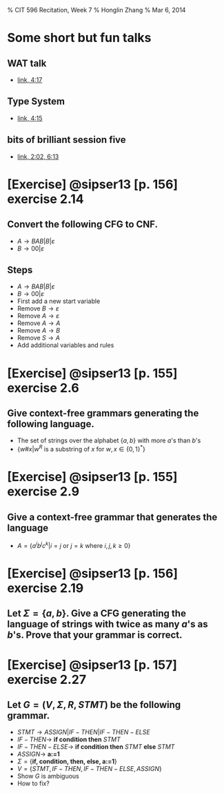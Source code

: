 % CIT 596 Recitation, Week 7
% Honglin Zhang
% Mar 6, 2014

# Some short but fun talks
## **WAT talk**
- [link, 4:17](https://www.destroyallsoftware.com/talks/wat)

## **Type System**
- [link, 4:15](https://www.destroyallsoftware.com/talks/useing-youre-types-good)

## **bits of brilliant session five**
- [link, 2:02, 6:13](http://projectmona.com/bits-of-brilliance-session-five/)

# [Exercise] @sipser13 [p. 156] exercise 2.14
## Convert the following CFG to CNF.
- $A\rightarrow BAB\vert B\vert\varepsilon$
- $B\rightarrow 00\vert\varepsilon$

## Steps
- $A\rightarrow BAB\vert B\vert\varepsilon$
- $B\rightarrow 00\vert\varepsilon$
- First add a new start variable
- Remove $B\rightarrow\varepsilon$
- Remove $A\rightarrow\varepsilon$
- Remove $A\rightarrow A$
- Remove $A\rightarrow B$
- Remove $S\rightarrow A$
- Add additional variables and rules

# [Exercise] @sipser13 [p. 155] exercise 2.6
## Give context-free grammars generating the following language.
- The set of strings over the alphabet $\{a,b\}$ with more $a$'s than $b$'s
- $\{w\#x\vert w^R$ is a substring of $x$ for $w, x\in\{0,1\}^*\}$

# [Exercise] @sipser13 [p. 155] exercise 2.9
## Give a context-free grammar that generates the language
- $A=\{a^ib^jc^k\vert i=j$ or $j=k$ where $i,j,k\geq 0\}$

# [Exercise] @sipser13 [p. 156] exercise 2.19
## Let $\Sigma=\{a,b\}$. Give a CFG generating the language of strings with twice as many $a$'s as $b$'s. Prove that your grammar is correct.

# [Exercise] @sipser13 [p. 157] exercise 2.27
## Let $G=(V,\Sigma, R, STMT)$ be the following grammar.
- $STMT\rightarrow ASSIGN|IF-THEN|IF-THEN-ELSE$
- $IF-THEN\rightarrow$ **if condition then** $STMT$
- $IF-THEN-ELSE\rightarrow$ **if condition then** $STMT$ **else** $STMT$
- $ASSIGN\rightarrow$ **a:=1**
- $\Sigma=\{$**if, condition, then, else, a:=1**$\}$
- $V=\{STMT, IF-THEN, IF-THEN-ELSE, ASSIGN\}$
- Show $G$ is ambiguous
- How to fix?